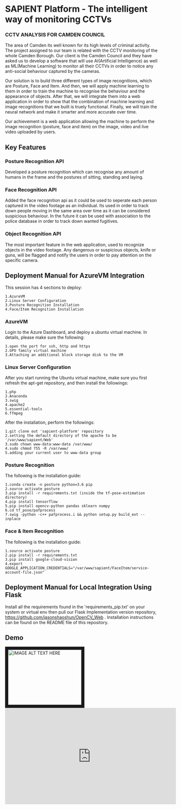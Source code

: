 <h1>SAPIENT Platform - The intelligent way of monitoring CCTVs</h1>

<h3>CCTV ANALYSIS FOR CAMDEN COUNCIL</h3>

The area of Camden its well known for its high levels of criminal activity. The project assigned to our team is related with the CCTV monitoring of the whole Camden Borough. Our client is the Camden Council and they have asked us to develop a software that will use AI(Artificial Intelligence) as well as ML(Machine Learning) to monitor all their CCTVs in order to notice any anti-social behaviour captured by the cameras. 

Our solution is to build three different types of image recognitions, which are Posture, Face and Item. And then, we will apply machine learning to them in order to train the machine to recognise the behaviour and the appearance of objects. After that, we will integrate them into a web application in order to show that the combination of machine learning and image recognitions that we built is truely functional. Finally, we will train the neural network and make it smarter and more accurate over time. 

Our achievement is a web application allowing the machine to perform the image recognition (posture, face and item) on the image, video and live video uploaded by users.

<h2>Key Features</h2>

<h3>Posture Recognition API</h3>
Developed a posture recognition which can recognise any amount of humans in the frame and the postures of sitting, standing and laying.

<h3>Face Recognition API</h3>
Added the face recognition api as it could be used to seperate each person captured in the video footage as an individual. Its used in order to track down people moving in the same area over time as it can be considered suspicious behaviour. In the future it can be used with association to the police database in order to track down wanted fugitives.

<h3>Object Recognition API</h3>
The most important feature in the web application, used to recognize objects in the video footage. Any dangerous or suspicious objects, knife or guns, will be flagged and notify the users in order to pay attention on the specific camera.

<h2>Deployment Manual for AzureVM Integration</h2>

This session has 4 sections to deploy:
```
1.AzureVM
2.Linux Server Configuration
3.Posture Recognition Installation
4.Face/Item Recognition Installation
```
<h3>AzureVM</h3>
Login to the Azure Dashboard, and deploy a ubuntu virtual machine. In details, please make sure the following:

```
1.open the port for ssh, http and https
2.GPU family virtual machine
3.Attaching an additional block storage disk to the VM
```

<h3>Linux Server Configuration</h3>
After you start running the Ubuntu virtual machine, make sure you first refresh the apt-get repository, and then install the followings:

```
1.php
2.Anaconda
3.swig
4.apache2
5.essential-tools
6.ffmpeg
```

After the installation, perform the followings:

```
1.git clone out 'sapient-platform' repository
2.setting the default directory of the apache to be '/var/www/sapient/Web'
3.sudo chown www-data:www-data /var/www/
4.sudo chmod 755 -R /var/www/
5.adding your current user to www-data group
```

<h3>Posture Recognition</h3>
The following is the installation guide:

```
1.conda create -n posture python=3.6 pip
2.source activate posture
3.pip install -r requirements.txt (inside the tf-pose-estimation directory)
4.pip install tensorflow
5.pip install opencv-python pandas sklearn numpy
6.cd tf_pose/pafprocess
7.swig -python -c++ pafprocess.i && python setup.py build_ext --inplace
```

<h3>Face & Item Recognition</h3>
The following is the installation guide:

```
1.source activate posture
2.pip install -r requirements.txt
3.pip install google-cloud-vision
4.export GOOGLE_APPLICATION_CREDENTIALS="/var/www/sapient/FaceItem/service-account-file.json"
```
<h2>Deployment Manual for Local Integration Using Flask</h2>

Install all the requirements found in the 'requirements_pip.txt' on your system or virtual env then pull our Flask Implementation version repository, https://github.com/jasonshaoshun/OpenCV_Web . Installation instructions can be found on the README file of this repository.

<h2>Demo</h2>
<a href="http://www.youtube.com/watch?feature=player_embedded&v=YOUTUBE_VIDEO_ID_HERE
" target="_blank"><img src="http://img.youtube.com/vi/YOUTUBE_VIDEO_ID_HERE/0.jpg" 
alt="IMAGE ALT TEXT HERE" width="240" height="180" border="10" /></a>

<iframe width="560" height="315" src="https://www.youtube.com/embed/sTBpBowPHQA" frameborder="0" allow="accelerometer; autoplay; encrypted-media; gyroscope; picture-in-picture" allowfullscreen></iframe>
